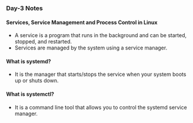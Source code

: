 ### Day-3 Notes

#### Services, Service Management and Process Control in Linux
- A service is a program that runs in the background and can be started, stopped, and restarted.
- Services are managed by the system using a service manager.

#### What is systemd?
- It is the manager that starts/stops the service when your system boots up or shuts down.

#### What is systemctl?
- It is a command line tool that allows you to control the systemd service manager.
